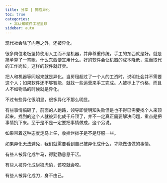 ```yaml
---
title: 分享 | 拥抱异化
toc: true
categories: 
  - 高认知软件工程星球
sidebar: auto
---
```


现代社会除了内卷之外，还被异化。

很多岗位老板坚持使用人工而不是机器，并非尊重传统，手工的东西就是好。就是简单算了一笔账，什么东西便宜用什么。好的软件会让机器的成本降低，进而取代的工作岗位，这样的软件就好卖。

把人和机器等同起来就是异化。当房租超过了一个人的工资时，说明社会并不需要这个人；如果软件还不够智能，就找一些运营来手工完成。人被标上了价格，而且人不如物品的时候就是异化。

不过有些异化很明显，很多异化不那么明显。

有些事情搞砸了，前面的人跑路，领导即使明知失败但是也不得已需要找个人来顶起来。找到的这个人就被异化成千斤顶了，并不一定真正需要解决问题，重点是把事情抗下来。至于是不是一定要把事情做成，这个另说。

如果带着这种态度走马上任，收拾烂摊子是不是舒服一些。

如果异化无法避免，我们就需要看到自己被异化成什么，才能做该做的事情。

有些人被异化成牛马，得勤勤恳恳干活。

有些人被异化成豺狼虎豹，该咬就会咬。

有些人被异化成刀，身不由己。





